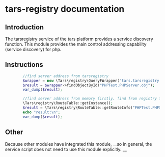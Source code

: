 # tars-registry documentation

## Introduction
The tarsregistry service of the tars platform provides a service discovery function.
This module provides the main control addressing capability (service discovery) for php.

## Instructions

```php
        //find server address from tarsregistry
        $wrapper = new \Tars\registry\QueryFWrapper("tars.tarsregistry.QueryObj@tcp -h 172.16.0.161 -p 17890",1,60000);
        $result = $wrapper->findObjectById("PHPTest.PHPServer.obj");
        var_dump($result);

        //find server address from memory firstly. find from registry then.
        \Tars\registry\RouteTable::getInstance();
        $result = \Tars\registry\RouteTable::getRouteInfo("PHPTest.PHPServer.obj");
        echo "result:\n";
        var_dump($result);
```

## Other

Because other modules have integrated this module, __so in general, the service script does not need to use this module explicitly. __
